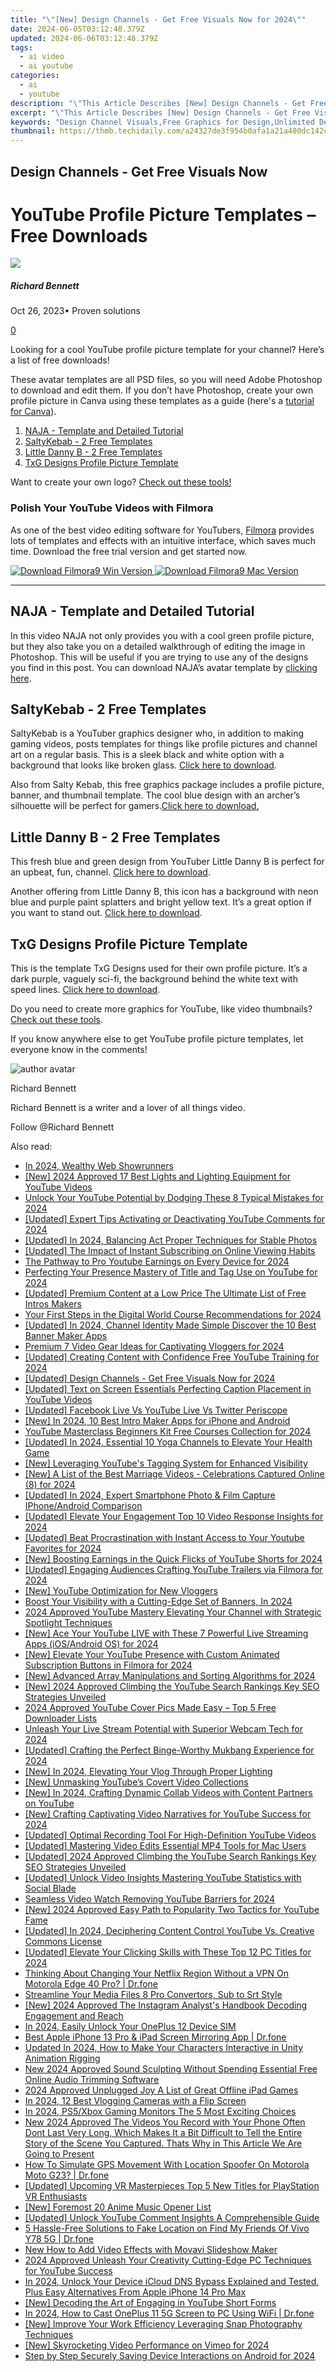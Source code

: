 ```yaml
---
title: "\"[New] Design Channels - Get Free Visuals Now for 2024\""
date: 2024-06-05T03:12:48.379Z
updated: 2024-06-06T03:12:48.379Z
tags:
  - ai video
  - ai youtube
categories:
  - ai
  - youtube
description: "\"This Article Describes [New] Design Channels - Get Free Visuals Now for 2024\""
excerpt: "\"This Article Describes [New] Design Channels - Get Free Visuals Now for 2024\""
keywords: "Design Channel Visuals,Free Graphics for Design,Unlimited Design Images,Design Resource Hub,Creative Design Tools,Design Image Library,FREE Design Visuals Access"
thumbnail: https://thmb.techidaily.com/a24327de3f954b0afa1a21a400dc142c840e7eb4a1e199fa6e8f6bfec8524954.jpg
---
```


## Design Channels - Get Free Visuals Now

# YouTube Profile Picture Templates – Free Downloads

![](https://images.wondershare.com/filmora/article-images/richard-bennett.jpg)

##### Richard Bennett

 Oct 26, 2023• Proven solutions

[0](#commentsBoxSeoTemplate)

Looking for a cool YouTube profile picture template for your channel? Here’s a list of free downloads!

These avatar templates are all PSD files, so you will need Adobe Photoshop to download and edit them. If you don’t have Photoshop, create your own profile picture in Canva using these templates as a guide (here's a [tutorial for Canva](https://tools.techidaily.com/wondershare/filmora/download/)).

1. [NAJA - Template and Detailed Tutorial](#naja)
2. [SaltyKebab - 2 Free Templates](#salty)
3. [Little Danny B - 2 Free Templates](#danny)
4. [TxG Designs Profile Picture Template](#txg)

Want to create your own logo? [Check out these tools!](https://tools.techidaily.com/wondershare/filmora/download/)

### Polish Your YouTube Videos with Filmora

As one of the best video editing software for YouTubers, [Filmora](https://tools.techidaily.com/wondershare/filmora/download/) provides lots of templates and effects with an intuitive interface, which saves much time. Download the free trial version and get started now.

[![Download Filmora9 Win Version](https://images.wondershare.com/filmora/guide/download-btn-win.jpg) ](https://tools.techidaily.com/wondershare/filmora/download/) [![Download Filmora9 Mac Version](https://images.wondershare.com/filmora/guide/download-btn-mac.jpg) ](https://tools.techidaily.com/wondershare/filmora/download/)

---

## NAJA - Template and Detailed Tutorial

In this video NAJA not only provides you with a cool green profile picture, but they also take you on a detailed walkthrough of editing the image in Photoshop. This will be useful if you are trying to use any of the designs you find in this post. You can download NAJA’s avatar template by [clicking here](https://www.youtube.com/redirect?redir%5Ftoken=2YDSnb0yXKdaw0epGcXB4aJtttR8MTUxMDM0NjQ4NkAxNTEwMjYwMDg2&q=https%3A%2F%2Fsellfy.com%2Fp%2Fb5jF&event=video%5Fdescription&v=io9WzsSOc2Y).

## SaltyKebab - 2 Free Templates

SaltyKebab is a YouTuber graphics designer who, in addition to making gaming videos, posts templates for things like profile pictures and channel art on a regular basis. This is a sleek black and white option with a background that looks like broken glass. [Click here to download](https://www.youtube.com/redirect?event=video%5Fdescription&v=Tmpn%5FmLs1cY&q=https%3A%2F%2Fdrive.google.com%2Fopen%3Fid%3D0B32mpcEPyYYJUHVJQm9uNUxyNzA&redir%5Ftoken=S4l8OAh26uLUOulyoGIaYkOW8aB8MTUxMDM0MDk5MkAxNTEwMjU0NTky).

Also from Salty Kebab, this free graphics package includes a profile picture, banner, and thumbnail template. The cool blue design with an archer’s silhouette will be perfect for gamers.[Click here to download.](https://www.youtube.com/redirect?event=video%5Fdescription&v=IriIzdY%5FTzs&redir%5Ftoken=8rrPV9gZErBTEOtIdS5zkq8HXYR8MTUxMDM0MTU2OUAxNTEwMjU1MTY5&q=https%3A%2F%2Fdrive.google.com%2Fopen%3Fid%3D0B32mpcEPyYYJZDRsUmR3dkFRb2s)

## Little Danny B - 2 Free Templates

This fresh blue and green design from YouTuber Little Danny B is perfect for an upbeat, fun, channel. [Click here to download](https://www.youtube.com/redirect?redir%5Ftoken=F%5FMrtZATEvC53uE7QbEKQpUMgkt8MTUxMDMzNjA2M0AxNTEwMjQ5NjYz&q=http%3A%2F%2Fadf.ly%2FogOLQ&v=NLZukhYLfLQ&event=video%5Fdescription).

Another offering from Little Danny B, this icon has a background with neon blue and purple paint splatters and bright yellow text. It’s a great option if you want to stand out. [Click here to download](https://www.youtube.com/redirect?v=IJgjLWpnxVk&event=video%5Fdescription&redir%5Ftoken=OPO3uPCVpJhTn8MXiq5q3lVgWD58MTUxMDMzOTk5MkAxNTEwMjUzNTky&q=http%3A%2F%2Fadf.ly%2F10l7Ut).

## TxG Designs Profile Picture Template

This is the template TxG Designs used for their own profile picture. It’s a dark purple, vaguely sci-fi, the background behind the white text with speed lines. [Click here to download](https://www.youtube.com/redirect?q=http%3A%2F%2Fwww.mediafire.com%2Fdownload%2F02zz3qnhszxzyfa%2FFree%2BYoutube%2B%2526%2BAvatar%2BRebrand%2BTemplate.zip&redir%5Ftoken=jr9cd4sEsdAHiq0KtL33o34LEpN8MTUxMDMzNTgzNUAxNTEwMjQ5NDM1&v=LczVbluwfyw&event=video%5Fdescription).

Do you need to create more graphics for YouTube, like video thumbnails? [Check out these tools](https://tools.techidaily.com/wondershare/filmora/download/).

If you know anywhere else to get YouTube profile picture templates, let everyone know in the comments!

![author avatar](https://images.wondershare.com/filmora/article-images/richard-bennett.jpg)

Richard Bennett

Richard Bennett is a writer and a lover of all things video.

Follow @Richard Bennett

<span class="atpl-alsoreadstyle">Also read:</span>
<div><ul>
<li><a href="https://facebook-record-videos.techidaily.com/in-2024-wealthy-web-showrunners/"><u>In 2024, Wealthy Web Showrunners</u></a></li>
<li><a href="https://facebook-record-videos.techidaily.com/new-2024-approved-17-best-lights-and-lighting-equipment-for-youtube-videos/"><u>[New] 2024 Approved  17 Best Lights and Lighting Equipment for YouTube Videos</u></a></li>
<li><a href="https://facebook-record-videos.techidaily.com/unlock-your-youtube-potential-by-dodging-these-8-typical-mistakes-for-2024/"><u>Unlock Your YouTube Potential by Dodging These 8 Typical Mistakes for 2024</u></a></li>
<li><a href="https://facebook-record-videos.techidaily.com/updated-expert-tips-activating-or-deactivating-youtube-comments-for-2024/"><u>[Updated] Expert Tips  Activating or Deactivating YouTube Comments for 2024</u></a></li>
<li><a href="https://facebook-record-videos.techidaily.com/updated-in-2024-balancing-act-proper-techniques-for-stable-photos/"><u>[Updated] In 2024, Balancing Act  Proper Techniques for Stable Photos</u></a></li>
<li><a href="https://facebook-record-videos.techidaily.com/updated-the-impact-of-instant-subscribing-on-online-viewing-habits/"><u>[Updated] The Impact of Instant Subscribing on Online Viewing Habits</u></a></li>
<li><a href="https://facebook-record-videos.techidaily.com/the-pathway-to-pro-youtube-earnings-on-every-device-for-2024/"><u>The Pathway to Pro Youtube Earnings on Every Device for 2024</u></a></li>
<li><a href="https://facebook-record-videos.techidaily.com/perfecting-your-presence-mastery-of-title-and-tag-use-on-youtube-for-2024/"><u>Perfecting Your Presence  Mastery of Title and Tag Use on YouTube for 2024</u></a></li>
<li><a href="https://facebook-record-videos.techidaily.com/updated-premium-content-at-a-low-price-the-ultimate-list-of-free-intros-makers/"><u>[Updated] Premium Content at a Low Price  The Ultimate List of Free Intros Makers</u></a></li>
<li><a href="https://facebook-record-videos.techidaily.com/your-first-steps-in-the-digital-world-course-recommendations-for-2024/"><u>Your First Steps in the Digital World  Course Recommendations for 2024</u></a></li>
<li><a href="https://facebook-record-videos.techidaily.com/updated-in-2024-channel-identity-made-simple-discover-the-10-best-banner-maker-apps/"><u>[Updated] In 2024, Channel Identity Made Simple  Discover the 10 Best Banner Maker Apps</u></a></li>
<li><a href="https://facebook-record-videos.techidaily.com/premium-7-video-gear-ideas-for-captivating-vloggers-for-2024/"><u>Premium 7 Video Gear Ideas for Captivating Vloggers for 2024</u></a></li>
<li><a href="https://facebook-record-videos.techidaily.com/updated-creating-content-with-confidence-free-youtube-training-for-2024/"><u>[Updated] Creating Content with Confidence  Free YouTube Training for 2024</u></a></li>
<li><a href="https://facebook-record-videos.techidaily.com/updated-design-channels-get-free-visuals-now-for-2024/"><u>[Updated] Design Channels - Get Free Visuals Now for 2024</u></a></li>
<li><a href="https://facebook-record-videos.techidaily.com/updated-text-on-screen-essentials-perfecting-caption-placement-in-youtube-videos/"><u>[Updated] Text on Screen Essentials  Perfecting Caption Placement in YouTube Videos</u></a></li>
<li><a href="https://facebook-record-videos.techidaily.com/updated-facebook-live-vs-youtube-live-vs-twitter-periscope/"><u>[Updated] Facebook Live Vs YouTube Live Vs Twitter Periscope</u></a></li>
<li><a href="https://facebook-record-videos.techidaily.com/new-in-2024-10-best-intro-maker-apps-for-iphone-and-android/"><u>[New] In 2024, 10 Best Intro Maker Apps for iPhone and Android</u></a></li>
<li><a href="https://facebook-record-videos.techidaily.com/youtube-masterclass-beginners-kit-free-courses-collection-for-2024/"><u>YouTube Masterclass Beginners Kit  Free Courses Collection for 2024</u></a></li>
<li><a href="https://facebook-record-videos.techidaily.com/updated-in-2024-essential-10-yoga-channels-to-elevate-your-health-game/"><u>[Updated] In 2024, Essential 10 Yoga Channels to Elevate Your Health Game</u></a></li>
<li><a href="https://facebook-record-videos.techidaily.com/new-leveraging-youtubes-tagging-system-for-enhanced-visibility/"><u>[New] Leveraging YouTube's Tagging System for Enhanced Visibility</u></a></li>
<li><a href="https://facebook-record-videos.techidaily.com/new-a-list-of-the-best-marriage-videos-celebrations-captured-online-8-for-2024/"><u>[New] A List of the Best Marriage Videos - Celebrations Captured Online (8) for 2024</u></a></li>
<li><a href="https://facebook-record-videos.techidaily.com/updated-in-2024-expert-smartphone-photo-and-film-capture-iphoneandroid-comparison/"><u>[Updated] In 2024, Expert Smartphone Photo & Film Capture  IPhone/Android Comparison</u></a></li>
<li><a href="https://facebook-record-videos.techidaily.com/updated-elevate-your-engagement-top-10-video-response-insights-for-2024/"><u>[Updated] Elevate Your Engagement  Top 10 Video Response Insights for 2024</u></a></li>
<li><a href="https://facebook-record-videos.techidaily.com/updated-beat-procrastination-with-instant-access-to-your-youtube-favorites-for-2024/"><u>[Updated] Beat Procrastination with Instant Access to Your Youtube Favorites for 2024</u></a></li>
<li><a href="https://facebook-record-videos.techidaily.com/new-boosting-earnings-in-the-quick-flicks-of-youtube-shorts-for-2024/"><u>[New] Boosting Earnings in the Quick Flicks of YouTube Shorts for 2024</u></a></li>
<li><a href="https://facebook-record-videos.techidaily.com/updated-engaging-audiences-crafting-youtube-trailers-via-filmora-for-2024/"><u>[Updated] Engaging Audiences  Crafting YouTube Trailers via Filmora for 2024</u></a></li>
<li><a href="https://facebook-record-videos.techidaily.com/new-youtube-optimization-for-new-vloggers/"><u>[New] YouTube Optimization for New Vloggers</u></a></li>
<li><a href="https://facebook-record-videos.techidaily.com/boost-your-visibility-with-a-cutting-edge-set-of-banners-in-2024/"><u>Boost Your Visibility with a Cutting-Edge Set of Banners, In 2024</u></a></li>
<li><a href="https://facebook-record-videos.techidaily.com/2024-approved-youtube-mastery-elevating-your-channel-with-strategic-spotlight-techniques/"><u>2024 Approved  YouTube Mastery  Elevating Your Channel with Strategic Spotlight Techniques</u></a></li>
<li><a href="https://facebook-record-videos.techidaily.com/new-ace-your-youtube-live-with-these-7-powerful-live-streaming-apps-iosandroid-os-for-2024/"><u>[New] Ace Your YouTube LIVE with These 7 Powerful Live Streaming Apps (iOS/Android OS) for 2024</u></a></li>
<li><a href="https://facebook-record-videos.techidaily.com/new-elevate-your-youtube-presence-with-custom-animated-subscription-buttons-in-filmora-for-2024/"><u>[New] Elevate Your YouTube Presence with Custom Animated Subscription Buttons in Filmora for 2024</u></a></li>
<li><a href="https://facebook-record-videos.techidaily.com/new-advanced-array-manipulations-and-sorting-algorithms-for-2024/"><u>[New] Advanced Array Manipulations and Sorting Algorithms for 2024</u></a></li>
<li><a href="https://facebook-record-videos.techidaily.com/new-2024-approved-climbing-the-youtube-search-rankings-key-seo-strategies-unveiled/"><u>[New] 2024 Approved  Climbing the YouTube Search Rankings  Key SEO Strategies Unveiled</u></a></li>
<li><a href="https://facebook-record-videos.techidaily.com/2024-approved-youtube-cover-pics-made-easy-top-5-free-downloader-lists/"><u>2024 Approved  YouTube Cover Pics Made Easy – Top 5 Free Downloader Lists</u></a></li>
<li><a href="https://facebook-record-videos.techidaily.com/unleash-your-live-stream-potential-with-superior-webcam-tech-for-2024/"><u>Unleash Your Live Stream Potential with Superior Webcam Tech for 2024</u></a></li>
<li><a href="https://facebook-record-videos.techidaily.com/updated-crafting-the-perfect-binge-worthy-mukbang-experience-for-2024/"><u>[Updated] Crafting the Perfect Binge-Worthy Mukbang Experience for 2024</u></a></li>
<li><a href="https://facebook-record-videos.techidaily.com/new-in-2024-elevating-your-vlog-through-proper-lighting/"><u>[New] In 2024, Elevating Your Vlog Through Proper Lighting</u></a></li>
<li><a href="https://facebook-record-videos.techidaily.com/new-unmasking-youtubes-covert-video-collections/"><u>[New] Unmasking YouTube’s Covert Video Collections</u></a></li>
<li><a href="https://facebook-record-videos.techidaily.com/new-in-2024-crafting-dynamic-collab-videos-with-content-partners-on-youtube/"><u>[New] In 2024, Crafting Dynamic Collab Videos with Content Partners on YouTube</u></a></li>
<li><a href="https://facebook-record-videos.techidaily.com/new-crafting-captivating-video-narratives-for-youtube-success-for-2024/"><u>[New] Crafting Captivating Video Narratives for YouTube Success for 2024</u></a></li>
<li><a href="https://facebook-record-videos.techidaily.com/updated-optimal-recording-tool-for-high-definition-youtube-videos/"><u>[Updated] Optimal Recording Tool  For High-Definition YouTube Videos</u></a></li>
<li><a href="https://facebook-record-videos.techidaily.com/updated-mastering-video-edits-essential-mp4-tools-for-mac-users/"><u>[Updated] Mastering Video Edits  Essential MP4 Tools for Mac Users</u></a></li>
<li><a href="https://facebook-record-videos.techidaily.com/updated-2024-approved-climbing-the-youtube-search-rankings-key-seo-strategies-unveiled/"><u>[Updated] 2024 Approved  Climbing the YouTube Search Rankings  Key SEO Strategies Unveiled</u></a></li>
<li><a href="https://facebook-record-videos.techidaily.com/updated-unlock-video-insights-mastering-youtube-statistics-with-social-blade/"><u>[Updated] Unlock Video Insights  Mastering YouTube Statistics with Social Blade</u></a></li>
<li><a href="https://facebook-record-videos.techidaily.com/seamless-video-watch-removing-youtube-barriers-for-2024/"><u>Seamless Video Watch  Removing YouTube Barriers for 2024</u></a></li>
<li><a href="https://facebook-record-videos.techidaily.com/new-2024-approved-easy-path-to-popularity-two-tactics-for-youtube-fame/"><u>[New] 2024 Approved  Easy Path to Popularity  Two Tactics for YouTube Fame</u></a></li>
<li><a href="https://facebook-record-videos.techidaily.com/updated-in-2024-deciphering-content-control-youtube-vs-creative-commons-license/"><u>[Updated] In 2024, Deciphering Content Control  YouTube Vs. Creative Commons License</u></a></li>
<li><a href="https://screen-recording.techidaily.com/updated-elevate-your-clicking-skills-with-these-top-12-pc-titles-for-2024/"><u>[Updated] Elevate Your Clicking Skills with These Top 12 PC Titles for 2024</u></a></li>
<li><a href="https://fake-location.techidaily.com/thinking-about-changing-your-netflix-region-without-a-vpn-on-motorola-edge-40-pro-drfone-by-drfone-virtual-android/"><u>Thinking About Changing Your Netflix Region Without a VPN On Motorola Edge 40 Pro? | Dr.fone</u></a></li>
<li><a href="https://extra-lessons.techidaily.com/streamline-your-media-files-8-pro-convertors-sub-to-srt-style/"><u>Streamline Your Media Files  8 Pro Convertors, Sub to Srt Style</u></a></li>
<li><a href="https://instagram-video-recordings.techidaily.com/new-2024-approved-the-instagram-analysts-handbook-decoding-engagement-and-reach/"><u>[New] 2024 Approved  The Instagram Analyst's Handbook  Decoding Engagement and Reach</u></a></li>
<li><a href="https://sim-unlock.techidaily.com/in-2024-easily-unlock-your-oneplus-12-device-sim-by-drfone-android/"><u>In 2024, Easily Unlock Your OnePlus 12 Device SIM</u></a></li>
<li><a href="https://screen-mirror.techidaily.com/best-apple-iphone-13-pro-and-ipad-screen-mirroring-app-drfone-by-drfone-ios/"><u>Best Apple iPhone 13 Pro & iPad Screen Mirroring App | Dr.fone</u></a></li>
<li><a href="https://animation-videos.techidaily.com/updated-in-2024-how-to-make-your-characters-interactive-in-unity-animation-rigging/"><u>Updated In 2024, How to Make Your Characters Interactive in Unity Animation Rigging</u></a></li>
<li><a href="https://audio-shaping.techidaily.com/new-2024-approved-sound-sculpting-without-spending-essential-free-online-audio-trimming-software/"><u>New 2024 Approved Sound Sculpting Without Spending Essential Free Online Audio Trimming Software</u></a></li>
<li><a href="https://screen-recording.techidaily.com/2024-approved-unplugged-joy-a-list-of-great-offline-ipad-games/"><u>2024 Approved  Unplugged Joy  A List of Great Offline iPad Games</u></a></li>
<li><a href="https://youtube-videos.techidaily.com/in-2024-12-best-vlogging-cameras-with-a-flip-screen/"><u>In 2024, 12 Best Vlogging Cameras with a Flip Screen</u></a></li>
<li><a href="https://extra-guidance.techidaily.com/in-2024-ps5xbox-gaming-monitors-the-5-most-exciting-choices/"><u>In 2024, PS5/Xbox Gaming Monitors  The 5 Most Exciting Choices</u></a></li>
<li><a href="https://smart-video-creator.techidaily.com/new-2024-approved-the-videos-you-record-with-your-phone-often-dont-last-very-long-which-makes-it-a-bit-difficult-to-tell-the-entire-story-of-the-scene-you-c/"><u>New 2024 Approved The Videos You Record with Your Phone Often Dont Last Very Long, Which Makes It a Bit Difficult to Tell the Entire Story of the Scene You Captured. Thats Why in This Article We Are Going to Present</u></a></li>
<li><a href="https://fake-location.techidaily.com/how-to-simulate-gps-movement-with-location-spoofer-on-motorola-moto-g23-drfone-by-drfone-virtual-android/"><u>How To Simulate GPS Movement With Location Spoofer On Motorola Moto G23? | Dr.fone</u></a></li>
<li><a href="https://some-approaches.techidaily.com/updated-upcoming-vr-masterpieces-top-5-new-titles-for-playstation-vr-enthusiasts/"><u>[Updated] Upcoming VR Masterpieces  Top 5 New Titles for PlayStation VR Enthusiasts</u></a></li>
<li><a href="https://some-knowledge.techidaily.com/new-foremost-20-anime-music-opener-list/"><u>[New] Foremost 20 Anime Music Opener List</u></a></li>
<li><a href="https://some-guidance.techidaily.com/updated-unlock-youtube-comment-insights-a-comprehensible-guide/"><u>[Updated] Unlock YouTube Comment Insights  A Comprehensible Guide</u></a></li>
<li><a href="https://location-fake.techidaily.com/5-hassle-free-solutions-to-fake-location-on-find-my-friends-of-vivo-y78-5g-drfone-by-drfone-virtual-android/"><u>5 Hassle-Free Solutions to Fake Location on Find My Friends Of Vivo Y78 5G | Dr.fone</u></a></li>
<li><a href="https://ai-editing-video.techidaily.com/new-how-to-add-video-effects-with-movavi-slideshow-maker/"><u>New How to Add Video Effects with Movavi Slideshow Maker</u></a></li>
<li><a href="https://youtube-help.techidaily.com/2024-approved-unleash-your-creativity-cutting-edge-pc-techniques-for-youtube-success/"><u>2024 Approved  Unleash Your Creativity  Cutting-Edge PC Techniques for YouTube Success</u></a></li>
<li><a href="https://activate-lock.techidaily.com/in-2024-unlock-your-device-icloud-dns-bypass-explained-and-tested-plus-easy-alternatives-from-apple-iphone-14-pro-max-by-drfone-ios/"><u>In 2024, Unlock Your Device iCloud DNS Bypass Explained and Tested, Plus Easy Alternatives From Apple iPhone 14 Pro Max</u></a></li>
<li><a href="https://youtube-clips.techidaily.com/new-decoding-the-art-of-engaging-in-youtube-short-forms/"><u>[New] Decoding the Art of Engaging in YouTube Short Forms</u></a></li>
<li><a href="https://screen-mirror.techidaily.com/in-2024-how-to-cast-oneplus-11-5g-screen-to-pc-using-wifi-drfone-by-drfone-android/"><u>In 2024, How to Cast OnePlus 11 5G Screen to PC Using WiFi | Dr.fone</u></a></li>
<li><a href="https://snapchat-videos.techidaily.com/new-improve-your-work-efficiency-leveraging-snap-photography-techniques/"><u>[New] Improve Your Work Efficiency  Leveraging Snap Photography Techniques</u></a></li>
<li><a href="https://vimeo-videos.techidaily.com/new-skyrocketing-video-performance-on-vimeo-for-2024/"><u>[New] Skyrocketing Video Performance on Vimeo for 2024</u></a></li>
<li><a href="https://screen-video-capture.techidaily.com/step-by-step-securely-saving-device-interactions-on-android-for-2024/"><u>Step by Step  Securely Saving Device Interactions on Android for 2024</u></a></li>
</ul></div>

<ins class="adsbygoogle"
      style="display:block"
      data-ad-client="ca-pub-7571918770474297"
      data-ad-slot="8358498916"
      data-ad-format="auto"
      data-full-width-responsive="true"></ins>